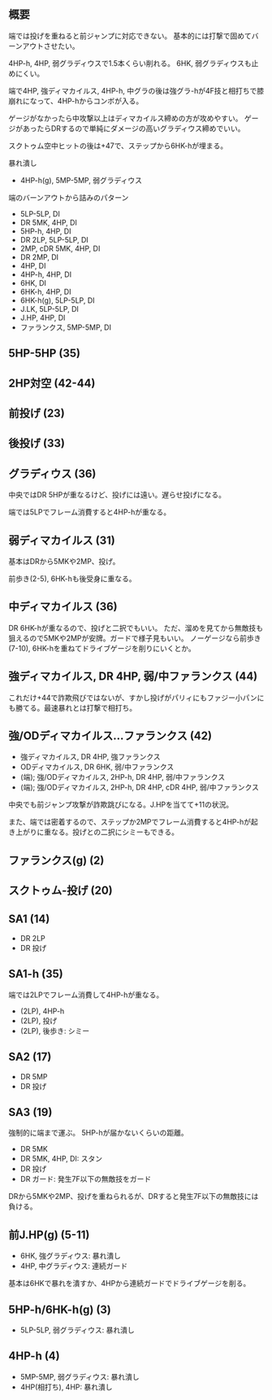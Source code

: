 ## 概要

端では投げを重ねると前ジャンプに対応できない。
基本的には打撃で固めてバーンアウトさせたい。

4HP-h, 4HP, 弱グラディウスで1.5本くらい削れる。
6HK, 弱グラディウスも止めにくい。

端で4HP, 強ディマカイルス, 4HP-h, 中グラの後は強グラ-hが4F技と相打ちで膝崩れになって、4HP-hからコンボが入る。

ゲージがなかったら中攻撃以上はディマカイルス締めの方が攻めやすい。
ゲージがあったらDRするので単純にダメージの高いグラディウス締めでいい。

スクトゥム空中ヒットの後は+47で、ステップから6HK-hが埋まる。

暴れ潰し

- 4HP-h(g), 5MP-5MP, 弱グラディウス

端のバーンアウトから詰みのパターン

- 5LP-5LP, DI
- DR 5MK, 4HP, DI
- 5HP-h, 4HP, DI
- DR 2LP, 5LP-5LP, DI
- 2MP, cDR 5MK, 4HP, DI
- DR 2MP, DI
- 4HP, DI
- 4HP-h, 4HP, DI
- 6HK, DI
- 6HK-h, 4HP, DI
- 6HK-h(g), 5LP-5LP, DI
- J.LK, 5LP-5LP, DI
- J.HP, 4HP, DI
- ファランクス, 5MP-5MP, DI

## 5HP-5HP (35)

## 2HP対空 (42-44)

## 前投げ (23)

## 後投げ (33)

## グラディウス (36)

中央ではDR 5HPが重なるけど、投げには遠い。遅らせ投げになる。

端では5LPでフレーム消費すると4HP-hが重なる。

## 弱ディマカイルス (31)

基本はDRから5MKや2MP、投げ。

前歩き(2-5), 6HK-hも後受身に重なる。

## 中ディマカイルス (36)

DR 6HK-hが重なるので、投げと二択でもいい。
ただ、溜めを見てから無敵技も狙えるので5MKや2MPが安牌。ガードで様子見もいい。
ノーゲージなら前歩き(7-10), 6HK-hを重ねてドライブゲージを削りにいくとか。

## 強ディマカイルス, DR 4HP, 弱/中ファランクス (44)

これだけ+44で詐欺飛びではないが、すかし投げがパリィにもファジー小パンにも勝てる。最速暴れとは打撃で相打ち。

## 強/ODディマカイルス...ファランクス (42)

- 強ディマカイルス, DR 4HP, 強ファランクス
- ODディマカイルス, DR 6HK, 弱/中ファランクス
- (端); 強/ODディマカイルス, 2HP-h, DR 4HP, 弱/中ファランクス
- (端); 強/ODディマカイルス, 2HP-h, DR 4HP, cDR 4HP, 弱/中ファランクス

中央でも前ジャンプ攻撃が詐欺跳びになる。J.HPを当てて+11の状況。

また、端では密着するので、ステップか2MPでフレーム消費すると4HP-hが起き上がりに重なる。投げとの二択にシミーもできる。

## ファランクス(g) (2)

## スクトゥム-投げ (20)

## SA1 (14)

- DR 2LP
- DR 投げ

## SA1-h (35)

端では2LPでフレーム消費して4HP-hが重なる。

- (2LP), 4HP-h
- (2LP), 投げ
- (2LP), 後歩き: シミー

## SA2 (17)

- DR 5MP
- DR 投げ

## SA3 (19)

強制的に端まで運ぶ。
5HP-hが届かないくらいの距離。

- DR 5MK
- DR 5MK, 4HP, DI: スタン
- DR 投げ
- DR ガード: 発生7F以下の無敵技をガード

DRから5MKや2MP、投げを重ねられるが、DRすると発生7F以下の無敵技には負ける。

## 前J.HP(g) (5-11)

- 6HK, 強グラディウス: 暴れ潰し
- 4HP, 中グラディウス: 連続ガード

基本は6HKで暴れを潰すか、4HPから連続ガードでドライブゲージを削る。

## 5HP-h/6HK-h(g) (3)

- 5LP-5LP, 弱グラディウス: 暴れ潰し

## 4HP-h (4)

- 5MP-5MP, 弱グラディウス: 暴れ潰し
- 4HP(相打ち), 4HP: 暴れ潰し
